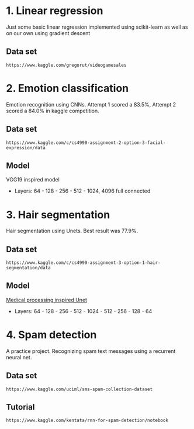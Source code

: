 # 1. Linear regression
  Just some basic linear regression implemented using scikit-learn as well as on our own using gradient descent
  
  ## Data set
    https://www.kaggle.com/gregorut/videogamesales
    
    
# 2. Emotion classification
  Emotion recognition using CNNs.  Attempt 1 scored a 83.5%, Attempt 2 scored a 84.0% in kaggle competition.
  
  ## Data set
    https://www.kaggle.com/c/cs4990-assignment-2-option-3-facial-expression/data
    
  ## Model
  VGG19 inspired model
  
  * Layers: 64 - 128 - 256 - 512 - 1024, 4096 full connected
    
# 3. Hair segmentation
  Hair segmentation using Unets.  Best result was 77.9%.
  
  ## Data set
    https://www.kaggle.com/c/cs4990-assignment-3-option-1-hair-segmentation/data
    
  ## Model
  [Medical processing inspired Unet](https://github.com/zhixuhao/unet/blob/master/model.py)
  
  * Layers: 64 - 128 - 256 - 512 - 1024 - 512 - 256 - 128 - 64

# 4. Spam detection
  A practice project.  Recognizing spam text messages using a recurrent neural net.
  
  ## Data set
    https://www.kaggle.com/uciml/sms-spam-collection-dataset
    
  ## Tutorial 
    https://www.kaggle.com/kentata/rnn-for-spam-detection/notebook
